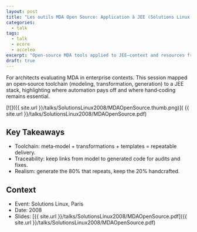 ```yaml
---
layout: post
title: "Les outils MDA Open Source: Application à JEE (Solutions Linux 2008)"
categories:
  - talk
tags:
  - talk
  - ecore
  - acceleo
excerpt: "Open‑source MDA tools applied to JEE—context and resources from Solutions Linux 2008."
draft: true
---
```


For architects evaluating MDA in enterprise contexts. This session mapped an open‑source toolchain (modeling, transformation, generation) to a JEE stack, highlighting where automation pays off and where hand‑coding remains essential.

[![]({{ site.url }}/talks/SolutionsLinux2008/MDAOpenSource.thumb.png)]( {{ site.url }}/talks/SolutionsLinux2008/MDAOpenSource.pdf)


## Key Takeaways
- Toolchain: meta‑model + transformations + templates = repeatable delivery.
- Traceability: keep links from model to generated code for audits and fixes.
- Realism: generate the 80% that repeats, keep the 20% handcrafted.

## Context
- Event: Solutions Linux, Paris
- Date: 2008
- Slides: [{{ site.url }}/talks/SolutionsLinux2008/MDAOpenSource.pdf]({{ site.url }}/talks/SolutionsLinux2008/MDAOpenSource.pdf)
